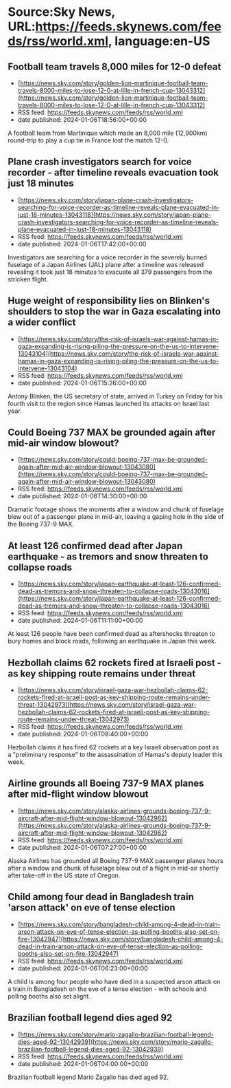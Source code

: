 # Source:Sky News, URL:https://feeds.skynews.com/feeds/rss/world.xml, language:en-US

## Football team travels 8,000 miles for 12-0 defeat
 - [https://news.sky.com/story/golden-lion-martinique-football-team-travels-8000-miles-to-lose-12-0-at-lille-in-french-cup-13043312](https://news.sky.com/story/golden-lion-martinique-football-team-travels-8000-miles-to-lose-12-0-at-lille-in-french-cup-13043312)
 - RSS feed: https://feeds.skynews.com/feeds/rss/world.xml
 - date published: 2024-01-06T18:56:00+00:00

A football team from Martinique which made an 8,000 mile (12,900km) round-trip to play a cup tie in France lost the match 12-0.

## Plane crash investigators search for voice recorder - after timeline reveals evacuation took just 18 minutes
 - [https://news.sky.com/story/japan-plane-crash-investigators-searching-for-voice-recorder-as-timeline-reveals-plane-evacuated-in-just-18-minutes-13043118](https://news.sky.com/story/japan-plane-crash-investigators-searching-for-voice-recorder-as-timeline-reveals-plane-evacuated-in-just-18-minutes-13043118)
 - RSS feed: https://feeds.skynews.com/feeds/rss/world.xml
 - date published: 2024-01-06T17:42:00+00:00

Investigators are searching for a voice recorder in the severely burned fuselage of a Japan Airlines (JAL) plane after a timeline was released revealing it took just 18 minutes to evacuate all 379 passengers from the stricken flight.

## Huge weight of responsibility lies on Blinken's shoulders to stop the war in Gaza escalating into a wider conflict
 - [https://news.sky.com/story/the-risk-of-israels-war-against-hamas-in-gaza-expanding-is-rising-piling-the-pressure-on-the-us-to-intervene-13043104](https://news.sky.com/story/the-risk-of-israels-war-against-hamas-in-gaza-expanding-is-rising-piling-the-pressure-on-the-us-to-intervene-13043104)
 - RSS feed: https://feeds.skynews.com/feeds/rss/world.xml
 - date published: 2024-01-06T15:26:00+00:00

Antony Blinken, the US secretary of state, arrived in Turkey on Friday for his fourth&#160;visit to the region since Hamas launched its attacks on Israel last year.

## Could Boeing 737 MAX be grounded again after mid-air window blowout?
 - [https://news.sky.com/story/could-boeing-737-max-be-grounded-again-after-mid-air-window-blowout-13043080](https://news.sky.com/story/could-boeing-737-max-be-grounded-again-after-mid-air-window-blowout-13043080)
 - RSS feed: https://feeds.skynews.com/feeds/rss/world.xml
 - date published: 2024-01-06T14:30:00+00:00

Dramatic footage shows the moments after a window and chunk of fuselage blew out of a passenger plane in mid-air, leaving a gaping hole in the side of the Boeing 737-9 MAX.&#160;

## At least 126 confirmed dead after Japan earthquake - as tremors and snow threaten to collapse roads
 - [https://news.sky.com/story/japan-earthquake-at-least-126-confirmed-dead-as-tremors-and-snow-threaten-to-collapse-roads-13043016](https://news.sky.com/story/japan-earthquake-at-least-126-confirmed-dead-as-tremors-and-snow-threaten-to-collapse-roads-13043016)
 - RSS feed: https://feeds.skynews.com/feeds/rss/world.xml
 - date published: 2024-01-06T11:11:00+00:00

At least 126 people have been confirmed dead as aftershocks threaten to bury homes and block roads, following an earthquake in Japan this week.

## Hezbollah claims 62 rockets fired at Israeli post - as key shipping route remains under threat
 - [https://news.sky.com/story/israel-gaza-war-hezbollah-claims-62-rockets-fired-at-israeli-post-as-key-shipping-route-remains-under-threat-13042973](https://news.sky.com/story/israel-gaza-war-hezbollah-claims-62-rockets-fired-at-israeli-post-as-key-shipping-route-remains-under-threat-13042973)
 - RSS feed: https://feeds.skynews.com/feeds/rss/world.xml
 - date published: 2024-01-06T08:40:00+00:00

Hezbollah claims it has fired 62 rockets at a key Israeli observation post as a "preliminary response" to the assassination of Hamas's deputy leader this week.

## Airline grounds all Boeing 737-9 MAX planes after mid-flight window blowout
 - [https://news.sky.com/story/alaska-airlines-grounds-boeing-737-9-aircraft-after-mid-flight-window-blowout-13042962](https://news.sky.com/story/alaska-airlines-grounds-boeing-737-9-aircraft-after-mid-flight-window-blowout-13042962)
 - RSS feed: https://feeds.skynews.com/feeds/rss/world.xml
 - date published: 2024-01-06T07:27:00+00:00

Alaska Airlines has grounded all Boeing 737-9 MAX passenger planes hours after a window and chunk of fuselage blew out of a flight in mid-air shortly after take-off in the US state of Oregon.

## Child among four dead in Bangladesh train 'arson attack' on eve of tense election
 - [https://news.sky.com/story/bangladesh-child-among-4-dead-in-train-arson-attack-on-eve-of-tense-election-as-polling-booths-also-set-on-fire-13042947](https://news.sky.com/story/bangladesh-child-among-4-dead-in-train-arson-attack-on-eve-of-tense-election-as-polling-booths-also-set-on-fire-13042947)
 - RSS feed: https://feeds.skynews.com/feeds/rss/world.xml
 - date published: 2024-01-06T06:23:00+00:00

A child is among four people who have died in a suspected arson attack on a train in Bangladesh on the eve of a tense election - with schools and polling booths also set alight.

## Brazilian football legend dies aged 92
 - [https://news.sky.com/story/mario-zagallo-brazilian-football-legend-dies-aged-92-13042939](https://news.sky.com/story/mario-zagallo-brazilian-football-legend-dies-aged-92-13042939)
 - RSS feed: https://feeds.skynews.com/feeds/rss/world.xml
 - date published: 2024-01-06T04:00:00+00:00

Brazilian football legend Mario Zagallo has died aged 92.

